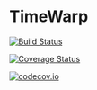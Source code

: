 # TimeWarp

[![Build Status](https://travis-ci.org/ahwillia/TimeWarp.jl.svg?branch=master)](https://travis-ci.org/ahwillia/TimeWarp.jl)

[![Coverage Status](https://coveralls.io/repos/ahwillia/TimeWarp.jl/badge.svg?branch=master&service=github)](https://coveralls.io/github/ahwillia/TimeWarp.jl?branch=master)

[![codecov.io](http://codecov.io/github/ahwillia/TimeWarp.jl/coverage.svg?branch=master)](http://codecov.io/github/ahwillia/TimeWarp.jl?branch=master)
